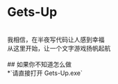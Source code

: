 # Gets-Up <br>
<br>
我相信，在半夜写代码让人感到幸福<br>
从这里开始，让一个文字游戏扬帆起航<br>
<br>
## 如果你不知道怎么做 <br>
*`请直接打开 Gets-Up.exe`
